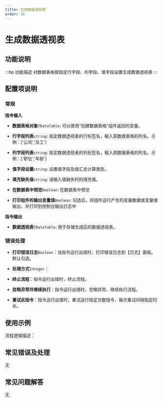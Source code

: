```yaml
---
title: 生成数据透视表
order: 18
---
```


# 生成数据透视表

## 功能说明

:::tip 功能描述
对数据表格按指定行字段、列字段、值字段设置生成数据透视表
:::

## 配置项说明

### 常规

**指令输入**

- **数据表格对象**`TDataTable`: 可以使用“创建数据表格”组件返回的变量。

- **行字段列表**`string`: 指定数据透视表的行标签名，输入原数据表格的列名。示例：['公司','员工']

- **列字段列表**`string`: 指定数据透视表的列标签名，输入原数据表格的列名。示例：['职位','年龄']

- **值字段设置**`string`: 设置值字段及值汇总计算类型。

- **填充缺失值**`string`: 请输入值缺失时的填充值。

- **在数据表中预览**`Boolean`: 在数据表中预览

- **打印组件的输出变量值**`Boolean`: 勾选后，将组件运行产生的变量数据或变量值输出，并打印到控制台输出日志中


**指令输出**

- **数据透视表**`TDataTable`: 用于存储生成后的数据透视表。

### 错误处理

- **打印错误日志**`Boolean`：当指令运行出错时，打印错误日志到【日志】面板。默认勾选。

- **处理方式**`Integer`：

 - **终止流程**：指令运行出错时，终止流程。

 - **忽略异常并继续执行**：指令运行出错时，忽略异常，继续执行流程。

 - **重试此指令**：指令运行出错时，重试运行指定次数指令，每次重试间隔指定时长。

## 使用示例

流程逻辑描述：

## 常见错误及处理

无

## 常见问题解答

无

